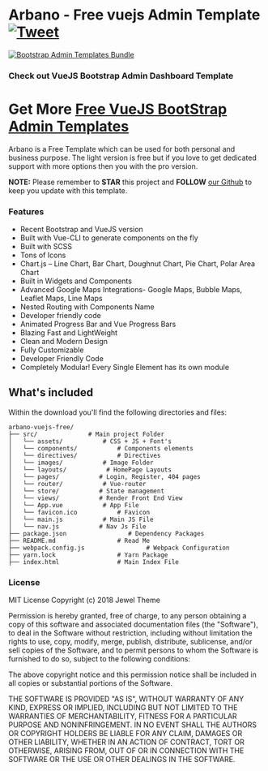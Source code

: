 # Arbano - Free vuejs Admin Template [![Tweet](https://img.shields.io/twitter/url/http/shields.io.svg?style=social)](https://twitter.com/intent/tweet?text=Arbano%20-%20Free%20Vue%20Admin%20Template%20&url=https://vuejsadmin.com/product/arbano-vuejs-admin-pro/&hashtags=bootstrap,admin,template,dashboard,panel,free,angular,react,vue)

[![Bootstrap Admin Templates Bundle](https://vuejsadmin.com/wp-content/uploads/edd/2018/06/arbano-cover.jpg)](https://vuejsadmin.com/product/arbano-vuejs-admin-pro/)

### Check out VueJS Bootstrap Admin Dashboard Template ###

# Get More [Free VueJS BootStrap Admin Templates](https://vuejsadmin.com) #

Arbano is a Free Template which can be used for both personal and business purpose. The light version is free but if you love to get dedicated support with more options then you with the pro version. 

**NOTE:** Please remember to **STAR** this project and **FOLLOW** [our Github](https://github.com/litonarefin/arbano) to keep you update with this template.

### Features 
*  Recent Bootstrap and VueJS version
*  Built with Vue-CLI to generate components on the fly
*  Built with SCSS
*  Tons of Icons
*  Chart.js – Line Chart, Bar Chart, Doughnut Chart, Pie Chart, Polar Area Chart
*  Built in Widgets and Components
*  Advanced Google Maps Integrations- Google Maps, Bubble Maps, Leaflet Maps, Line Maps
*  Nested Routing with Components Name
*  Developer friendly code
*  Animated Progress Bar and Vue Progress Bars
*  Blazing Fast and LightWeight
*  Clean and Modern Design
*  Fully Customizable
*  Developer Friendly Code
*  Completely Modular! Every Single Element has its own module
## What's included

Within the download you'll find the following directories and files:
```
arbano-vuejs-free/
├── src/              # Main project Folder
│   └── assets/           # CSS + JS + Font's 
│   └── components/           # Components elements
│   └── directives/           # Directives 
│   └── images/           # Image Folder
│   └── layouts/           # HomePage Layouts 
│   └── pages/           # Login, Register, 404 pages
│   └── router/           # Vue-router
│   └── store/           # State management
│   └── views/           # Render Front End View
│   └── App.vue           # App File
│   └── favicon.ico           # Favicon
│   └── main.js           # Main JS File
│   └── nav.js           # Nav Js File
├── package.json                 # Dependency Packages
├── README.md                 # Read Me
├── webpack.config.js                 # Webpack Configuration
├── yarn.lock                 # Yarn Package
├── index.html                # Main Index File
```
### License

MIT License Copyright (c) 2018 Jewel Theme

Permission is hereby granted, free of charge, to any person obtaining a copy of this software and associated documentation files (the "Software"), to deal in the Software without restriction, including without limitation the rights to use, copy, modify, merge, publish, distribute, sublicense, and/or sell copies of the Software, and to permit persons to whom the Software is furnished to do so, subject to the following conditions:

The above copyright notice and this permission notice shall be included in all copies or substantial portions of the Software.

THE SOFTWARE IS PROVIDED "AS IS", WITHOUT WARRANTY OF ANY KIND, EXPRESS OR IMPLIED, INCLUDING BUT NOT LIMITED TO THE WARRANTIES OF MERCHANTABILITY, FITNESS FOR A PARTICULAR PURPOSE AND NONINFRINGEMENT. IN NO EVENT SHALL THE AUTHORS OR COPYRIGHT HOLDERS BE LIABLE FOR ANY CLAIM, DAMAGES OR OTHER LIABILITY, WHETHER IN AN ACTION OF CONTRACT, TORT OR OTHERWISE, ARISING FROM, OUT OF OR IN CONNECTION WITH THE SOFTWARE OR THE USE OR OTHER DEALINGS IN THE SOFTWARE.